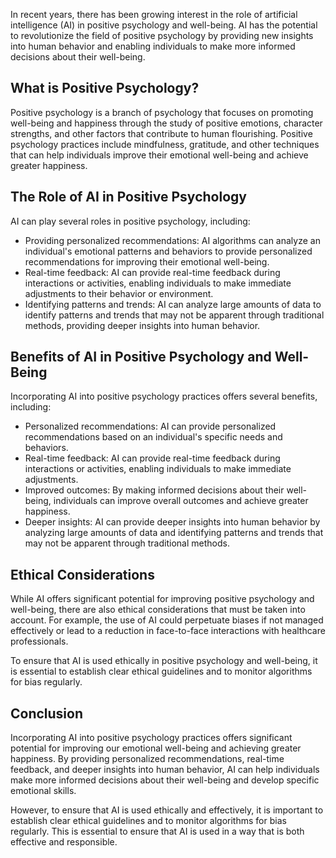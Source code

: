 
In recent years, there has been growing interest in the role of artificial intelligence (AI) in positive psychology and well-being. AI has the potential to revolutionize the field of positive psychology by providing new insights into human behavior and enabling individuals to make more informed decisions about their well-being.

What is Positive Psychology?
----------------------------

Positive psychology is a branch of psychology that focuses on promoting well-being and happiness through the study of positive emotions, character strengths, and other factors that contribute to human flourishing. Positive psychology practices include mindfulness, gratitude, and other techniques that can help individuals improve their emotional well-being and achieve greater happiness.

The Role of AI in Positive Psychology
-------------------------------------

AI can play several roles in positive psychology, including:

* Providing personalized recommendations: AI algorithms can analyze an individual's emotional patterns and behaviors to provide personalized recommendations for improving their emotional well-being.
* Real-time feedback: AI can provide real-time feedback during interactions or activities, enabling individuals to make immediate adjustments to their behavior or environment.
* Identifying patterns and trends: AI can analyze large amounts of data to identify patterns and trends that may not be apparent through traditional methods, providing deeper insights into human behavior.

Benefits of AI in Positive Psychology and Well-Being
----------------------------------------------------

Incorporating AI into positive psychology practices offers several benefits, including:

* Personalized recommendations: AI can provide personalized recommendations based on an individual's specific needs and behaviors.
* Real-time feedback: AI can provide real-time feedback during interactions or activities, enabling individuals to make immediate adjustments.
* Improved outcomes: By making informed decisions about their well-being, individuals can improve overall outcomes and achieve greater happiness.
* Deeper insights: AI can provide deeper insights into human behavior by analyzing large amounts of data and identifying patterns and trends that may not be apparent through traditional methods.

Ethical Considerations
----------------------

While AI offers significant potential for improving positive psychology and well-being, there are also ethical considerations that must be taken into account. For example, the use of AI could perpetuate biases if not managed effectively or lead to a reduction in face-to-face interactions with healthcare professionals.

To ensure that AI is used ethically in positive psychology and well-being, it is essential to establish clear ethical guidelines and to monitor algorithms for bias regularly.

Conclusion
----------

Incorporating AI into positive psychology practices offers significant potential for improving our emotional well-being and achieving greater happiness. By providing personalized recommendations, real-time feedback, and deeper insights into human behavior, AI can help individuals make more informed decisions about their well-being and develop specific emotional skills.

However, to ensure that AI is used ethically and effectively, it is important to establish clear ethical guidelines and to monitor algorithms for bias regularly. This is essential to ensure that AI is used in a way that is both effective and responsible.
